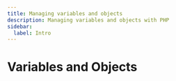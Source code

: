```yaml
---
title: Managing variables and objects
description: Managing variables and objects with PHP
sidebar:
  label: Intro
---
```


# Variables and Objects